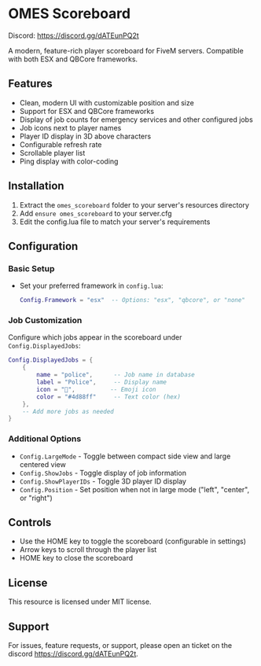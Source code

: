 # OMES Scoreboard

Discord: https://discord.gg/dATEunPQ2t

A modern, feature-rich player scoreboard for FiveM servers. Compatible with both ESX and QBCore frameworks.

## Features

- Clean, modern UI with customizable position and size
- Support for ESX and QBCore frameworks
- Display of job counts for emergency services and other configured jobs
- Job icons next to player names
- Player ID display in 3D above characters
- Configurable refresh rate
- Scrollable player list
- Ping display with color-coding

## Installation

1. Extract the `omes_scoreboard` folder to your server's resources directory
2. Add `ensure omes_scoreboard` to your server.cfg
3. Edit the config.lua file to match your server's requirements

## Configuration

### Basic Setup
- Set your preferred framework in `config.lua`:
  ```lua
  Config.Framework = "esx"  -- Options: "esx", "qbcore", or "none"
  ```

### Job Customization
Configure which jobs appear in the scoreboard under `Config.DisplayedJobs`:

```lua
Config.DisplayedJobs = {
    {
        name = "police",      -- Job name in database
        label = "Police",     -- Display name 
        icon = "👮",          -- Emoji icon
        color = "#4d88ff"     -- Text color (hex)
    },
    -- Add more jobs as needed
}
```

### Additional Options
- `Config.LargeMode` - Toggle between compact side view and large centered view
- `Config.ShowJobs` - Toggle display of job information
- `Config.ShowPlayerIDs` - Toggle 3D player ID display
- `Config.Position` - Set position when not in large mode ("left", "center", or "right")

## Controls
- Use the HOME key to toggle the scoreboard (configurable in settings)
- Arrow keys to scroll through the player list
- HOME key to close the scoreboard

## License
This resource is licensed under MIT license.

## Support
For issues, feature requests, or support, please open an ticket on the discord https://discord.gg/dATEunPQ2t. 
